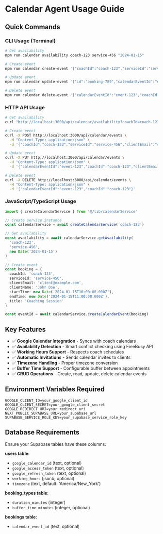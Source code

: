 # Calendar Agent Usage Guide

## Quick Commands

### CLI Usage (Terminal)
```bash
# Get availability
npm run calendar availability coach-123 service-456 "2024-01-15"

# Create event
npm run calendar create-event '{"coachId":"coach-123","serviceId":"service-456","clientEmail":"client@example.com","clientName":"John Doe","startTime":"2024-01-15T10:00:00.000Z","endTime":"2024-01-15T11:00:00.000Z","title":"Coaching Session"}'

# Update event  
npm run calendar update-event '{"id":"booking-789","calendarEventId":"event-123","coachId":"coach-123","clientEmail":"client@example.com","clientName":"John Doe","startTime":"2024-01-15T11:00:00.000Z","endTime":"2024-01-15T12:00:00.000Z","title":"Coaching Session Updated"}'

# Delete event
npm run calendar delete-event '{"calendarEventId":"event-123","coachId":"coach-123"}'
```

### HTTP API Usage
```bash
# Get availability
curl "http://localhost:3000/api/calendar/availability?coachId=coach-123&serviceId=service-456&date=2024-01-15"

# Create event
curl -X POST http://localhost:3000/api/calendar/events \
  -H "Content-Type: application/json" \
  -d '{"coachId":"coach-123","serviceId":"service-456","clientEmail":"client@example.com","clientName":"John Doe","startTime":"2024-01-15T10:00:00.000Z","endTime":"2024-01-15T11:00:00.000Z","title":"Coaching Session"}'

# Update event
curl -X PUT http://localhost:3000/api/calendar/events \
  -H "Content-Type: application/json" \
  -d '{"calendarEventId":"event-123","coachId":"coach-123","clientEmail":"client@example.com","clientName":"John Doe","startTime":"2024-01-15T11:00:00.000Z","endTime":"2024-01-15T12:00:00.000Z","title":"Updated Session"}'

# Delete event
curl -X DELETE http://localhost:3000/api/calendar/events \
  -H "Content-Type: application/json" \
  -d '{"calendarEventId":"event-123","coachId":"coach-123"}'
```

### JavaScript/TypeScript Usage
```typescript
import { createCalendarService } from '@/lib/calendarService'

// Create service instance
const calendarService = await createCalendarService('coach-123')

// Get availability
const availability = await calendarService.getAvailability(
  'coach-123', 
  'service-456', 
  new Date('2024-01-15')
)

// Create event
const booking = {
  coachId: 'coach-123',
  serviceId: 'service-456', 
  clientEmail: 'client@example.com',
  clientName: 'John Doe',
  startTime: new Date('2024-01-15T10:00:00.000Z'),
  endTime: new Date('2024-01-15T11:00:00.000Z'),
  title: 'Coaching Session'
}

const eventId = await calendarService.createCalendarEvent(booking)
```

## Key Features

- ✅ **Google Calendar Integration** - Syncs with coach calendars
- ✅ **Availability Detection** - Smart conflict checking using FreeBusy API
- ✅ **Working Hours Support** - Respects coach schedules
- ✅ **Automatic Invitations** - Sends calendar invites to clients
- ✅ **Timezone Handling** - Proper timezone conversion
- ✅ **Buffer Time Support** - Configurable buffer between appointments
- ✅ **CRUD Operations** - Create, read, update, delete calendar events

## Environment Variables Required

```env
GOOGLE_CLIENT_ID=your_google_client_id
GOOGLE_CLIENT_SECRET=your_google_client_secret
GOOGLE_REDIRECT_URI=your_redirect_uri
NEXT_PUBLIC_SUPABASE_URL=your_supabase_url
SUPABASE_SERVICE_ROLE_KEY=your_supabase_service_role_key
```

## Database Requirements

Ensure your Supabase tables have these columns:

**users table:**
- `google_calendar_id` (text, optional)
- `google_access_token` (text, optional) 
- `google_refresh_token` (text, optional)
- `working_hours` (jsonb, optional)
- `timezone` (text, default: 'America/New_York')

**booking_types table:**
- `duration_minutes` (integer)
- `buffer_time_minutes` (integer, optional)

**bookings table:**
- `calendar_event_id` (text, optional)